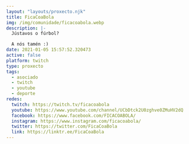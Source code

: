 ```yaml
---
layout: "layouts/proxecto.njk"
title: FicaCoaBola
img: /img/comunidade/ficacoabola.webp
description: |-
  Jústavos o fúrbol?

  A nós tamén :)
date: 2021-01-05 15:57:52.320473
active: false
platform: twitch
type: proxecto
tags:
  - asociado
  - twitch
  - youtube
  - deporte
redes:
  twitch: https://twitch.tv/ficacoabola
  youtube: https://www.youtube.com/channel/UCbDtck2U0zghve0ZMuHV2dQ
  facebook: https://www.facebook.com/FICACOABOLA/
  instagram: https://www.instagram.com/ficacoabola/
  twitter: https://twitter.com/FicaCoaBola
  link: https://linktr.ee/FicaCoaBola
---
```

